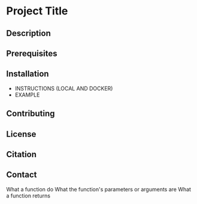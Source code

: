 # **Project Title**

## **Description**

## **Prerequisites**

## **Installation**
- INSTRUCTIONS (LOCAL AND DOCKER)
- EXAMPLE

## **Contributing**

## **License**

## **Citation**

## **Contact**

What a function do
What the function's parameters or arguments are
What a function returns